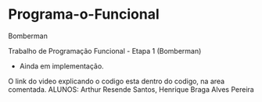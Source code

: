 # Programa-o-Funcional
Bomberman

Trabalho de Programação Funcional - Etapa 1 (Bomberman)
* Ainda em implementação.

O link do video explicando o codigo esta dentro do codigo, na area comentada.
ALUNOS: Arthur Resende Santos, Henrique Braga Alves Pereira  
